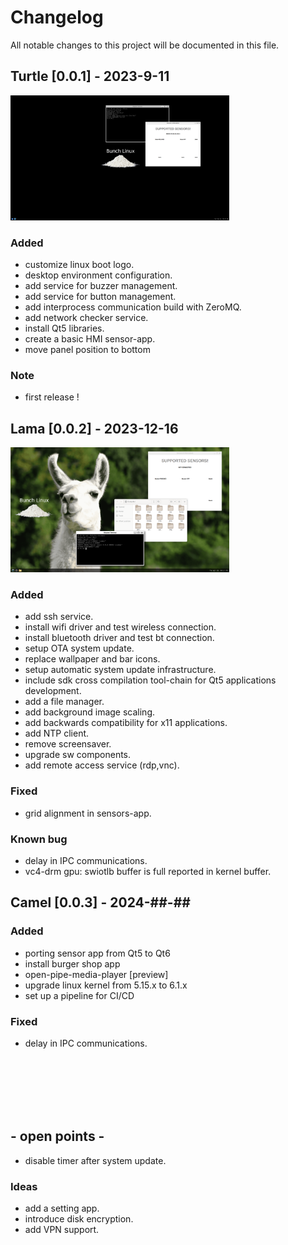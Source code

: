 # Changelog
All notable changes to this project will be documented in this file.

## Turtle [0.0.1] -  2023-9-11
<img src="docs/miscellaneous/wayland-screenshot-turtle-v0.1.png" width="350" height="200">

### Added
- customize linux boot logo.
- desktop environment configuration.
- add service for buzzer management.
- add service for button management.
- add interprocess communication build with ZeroMQ.
- add network checker service.
- install Qt5 libraries.
- create a basic HMI sensor-app.
- move panel position to bottom

### Note
- first release !

## Lama [0.0.2] -  2023-12-16
<img src="docs/miscellaneous/lama-desk.png" width="350" height="200">

### Added
- add ssh service.
- install wifi driver and test wireless connection.
- install bluetooth driver and test bt connection.
- setup OTA system update.
- replace wallpaper and bar icons.
- setup automatic system update infrastructure.
- include sdk cross compilation tool-chain for Qt5 applications development.
- add a file manager.
- add background image scaling.
- add backwards compatibility for x11 applications.
- add NTP client.
- remove screensaver.
- upgrade sw components.
- add remote access service (rdp,vnc).

### Fixed
- grid alignment in sensors-app.

### Known bug
- delay in IPC communications.
- vc4-drm gpu: swiotlb buffer is full reported in kernel buffer.

## Camel [0.0.3] -  2024-##-## 

### Added 
- porting sensor app from Qt5 to Qt6
- install burger shop app
- open-pipe-media-player [preview]
- upgrade linux kernel from 5.15.x to 6.1.x
- set up a pipeline for CI/CD

### Fixed
- delay in IPC communications.

<br><br><br><br><br>


## - open points -
- disable timer after system update.

### Ideas
- add a setting app.
- introduce disk encryption.
- add VPN support.
